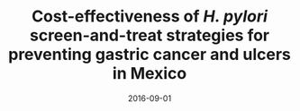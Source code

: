 ---
title: "Cost-effectiveness of *H. pylori* screen-and-treat strategies for preventing gastric cancer and ulcers in Mexico"
collection: funding
permalink: /funding/2016-hpylori-Mexico
venue: "Doctoral Dissertation Fellowship, University of Minnesota"
excerpt: ""
date: 2016-09-01
Number: ""
---